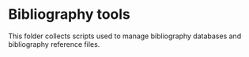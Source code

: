 Bibliography tools
==================

This folder collects scripts used to manage bibliography databases and bibliography reference files.

